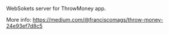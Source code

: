 WebSokets server for ThrowMoney app.

More info: https://medium.com/@franciscomags/throw-money-24e93ef7d8c5
